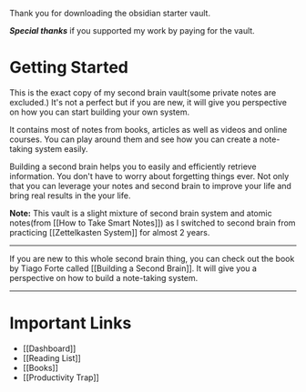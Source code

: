 Thank you for downloading the obsidian starter vault.

***Special thanks*** if you supported my work by paying for the vault.

# Getting Started
This is the exact copy of my second brain vault(some private notes are excluded.) It's not a perfect but if you are new, it will give you perspective on how you can start building your own system. 

It contains most of notes from books, articles as well as videos and online courses. You can play around them and see how you can create a note-taking system easily.

Building a second brain helps you to easily and efficiently retrieve information. You don't have to worry about forgetting things ever. Not only that you can leverage your notes and second brain to improve your life and bring real results in the your life. 

**Note:** This vault is a slight mixture of second brain system and atomic notes(from [[How to Take Smart Notes]]) as I switched to second brain from practicing [[Zettelkasten System]] for almost 2 years. 

---
If you are new to this whole second brain thing, you can check out the book by Tiago Forte called [[Building a Second Brain]]. It will give you a perspective on how to build a note-taking system.

---
# Important Links
- [[Dashboard]]
- [[Reading List]]
- [[Books]]
- [[Productivity Trap]]
